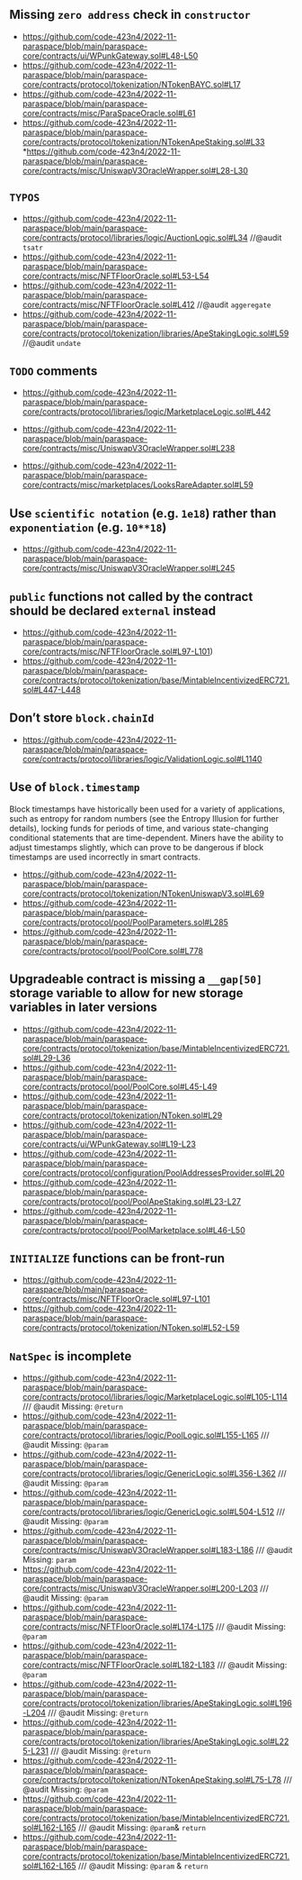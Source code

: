 

## Missing `zero address` check in `constructor`

* https://github.com/code-423n4/2022-11-paraspace/blob/main/paraspace-core/contracts/ui/WPunkGateway.sol#L48-L50
* https://github.com/code-423n4/2022-11-paraspace/blob/main/paraspace-core/contracts/protocol/tokenization/NTokenBAYC.sol#L17
* https://github.com/code-423n4/2022-11-paraspace/blob/main/paraspace-core/contracts/misc/ParaSpaceOracle.sol#L61
* https://github.com/code-423n4/2022-11-paraspace/blob/main/paraspace-core/contracts/protocol/tokenization/NTokenApeStaking.sol#L33
*https://github.com/code-423n4/2022-11-paraspace/blob/main/paraspace-core/contracts/misc/UniswapV3OracleWrapper.sol#L28-L30

## `TYPOS`

* https://github.com/code-423n4/2022-11-paraspace/blob/main/paraspace-core/contracts/protocol/libraries/logic/AuctionLogic.sol#L34
//@audit `tsatr`
* https://github.com/code-423n4/2022-11-paraspace/blob/main/paraspace-core/contracts/misc/NFTFloorOracle.sol#L53-L54
* https://github.com/code-423n4/2022-11-paraspace/blob/main/paraspace-core/contracts/misc/NFTFloorOracle.sol#L412
//@audit `aggeregate`
* https://github.com/code-423n4/2022-11-paraspace/blob/main/paraspace-core/contracts/protocol/tokenization/libraries/ApeStakingLogic.sol#L59
//@audit `undate`


##  `TODO` comments


* https://github.com/code-423n4/2022-11-paraspace/blob/main/paraspace-core/contracts/protocol/libraries/logic/MarketplaceLogic.sol#L442

* https://github.com/code-423n4/2022-11-paraspace/blob/main/paraspace-core/contracts/misc/UniswapV3OracleWrapper.sol#L238

* https://github.com/code-423n4/2022-11-paraspace/blob/main/paraspace-core/contracts/misc/marketplaces/LooksRareAdapter.sol#L59


## Use `scientific notation` (e.g. `1e18`) rather than `exponentiation` (e.g. `10**18`)

* https://github.com/code-423n4/2022-11-paraspace/blob/main/paraspace-core/contracts/misc/UniswapV3OracleWrapper.sol#L245

## `public` functions not called by the contract should be declared `external` instead

* https://github.com/code-423n4/2022-11-paraspace/blob/main/paraspace-core/contracts/misc/NFTFloorOracle.sol#L97-L101)
* https://github.com/code-423n4/2022-11-paraspace/blob/main/paraspace-core/contracts/protocol/tokenization/base/MintableIncentivizedERC721.sol#L447-L448


## Don’t store `block.chainId`


* https://github.com/code-423n4/2022-11-paraspace/blob/main/paraspace-core/contracts/protocol/libraries/logic/ValidationLogic.sol#L1140



## Use of `block.timestamp`

Block timestamps have historically been used for a variety of applications, such as entropy for random numbers (see the Entropy Illusion for further details), locking funds for periods of time, and various state-changing conditional statements that are time-dependent. Miners have the ability to adjust timestamps slightly, which can prove to be dangerous if block timestamps are used incorrectly in smart contracts.

* https://github.com/code-423n4/2022-11-paraspace/blob/main/paraspace-core/contracts/protocol/tokenization/NTokenUniswapV3.sol#L69
* https://github.com/code-423n4/2022-11-paraspace/blob/main/paraspace-core/contracts/protocol/pool/PoolParameters.sol#L285
* https://github.com/code-423n4/2022-11-paraspace/blob/main/paraspace-core/contracts/protocol/pool/PoolCore.sol#L778

## Upgradeable contract is missing a `__gap[50]` storage variable to allow for new storage variables in later versions


* https://github.com/code-423n4/2022-11-paraspace/blob/main/paraspace-core/contracts/protocol/tokenization/base/MintableIncentivizedERC721.sol#L29-L36
* https://github.com/code-423n4/2022-11-paraspace/blob/main/paraspace-core/contracts/protocol/pool/PoolCore.sol#L45-L49
* https://github.com/code-423n4/2022-11-paraspace/blob/main/paraspace-core/contracts/protocol/tokenization/NToken.sol#L29
* https://github.com/code-423n4/2022-11-paraspace/blob/main/paraspace-core/contracts/ui/WPunkGateway.sol#L19-L23
* https://github.com/code-423n4/2022-11-paraspace/blob/main/paraspace-core/contracts/protocol/configuration/PoolAddressesProvider.sol#L20
* https://github.com/code-423n4/2022-11-paraspace/blob/main/paraspace-core/contracts/protocol/pool/PoolApeStaking.sol#L23-L27
* https://github.com/code-423n4/2022-11-paraspace/blob/main/paraspace-core/contracts/protocol/pool/PoolMarketplace.sol#L46-L50


## `INITIALIZE` functions can be front-run

* https://github.com/code-423n4/2022-11-paraspace/blob/main/paraspace-core/contracts/misc/NFTFloorOracle.sol#L97-L101
* https://github.com/code-423n4/2022-11-paraspace/blob/main/paraspace-core/contracts/protocol/tokenization/NToken.sol#L52-L59

## `NatSpec` is incomplete


* https://github.com/code-423n4/2022-11-paraspace/blob/main/paraspace-core/contracts/protocol/libraries/logic/MarketplaceLogic.sol#L105-L114
    /// @audit Missing: `@return`
* https://github.com/code-423n4/2022-11-paraspace/blob/main/paraspace-core/contracts/protocol/libraries/logic/PoolLogic.sol#L155-L165
    /// @audit Missing: `@param`
* https://github.com/code-423n4/2022-11-paraspace/blob/main/paraspace-core/contracts/protocol/libraries/logic/GenericLogic.sol#L356-L362
    /// @audit Missing: `@param`
* https://github.com/code-423n4/2022-11-paraspace/blob/main/paraspace-core/contracts/protocol/libraries/logic/GenericLogic.sol#L504-L512
    /// @audit Missing: `@param`
* https://github.com/code-423n4/2022-11-paraspace/blob/main/paraspace-core/contracts/misc/UniswapV3OracleWrapper.sol#L183-L186
    /// @audit Missing: `param`
* https://github.com/code-423n4/2022-11-paraspace/blob/main/paraspace-core/contracts/misc/UniswapV3OracleWrapper.sol#L200-L203
    /// @audit Missing: `@param`
* https://github.com/code-423n4/2022-11-paraspace/blob/main/paraspace-core/contracts/misc/NFTFloorOracle.sol#L174-L175
    /// @audit Missing: `@param`
* https://github.com/code-423n4/2022-11-paraspace/blob/main/paraspace-core/contracts/misc/NFTFloorOracle.sol#L182-L183
    /// @audit Missing: `@param`
* https://github.com/code-423n4/2022-11-paraspace/blob/main/paraspace-core/contracts/protocol/tokenization/libraries/ApeStakingLogic.sol#L196-L204
    /// @audit Missing: `@return`
* https://github.com/code-423n4/2022-11-paraspace/blob/main/paraspace-core/contracts/protocol/tokenization/libraries/ApeStakingLogic.sol#L225-L231
    /// @audit Missing: `@return`
* https://github.com/code-423n4/2022-11-paraspace/blob/main/paraspace-core/contracts/protocol/tokenization/NTokenApeStaking.sol#L75-L78
    /// @audit Missing: `@param`
* https://github.com/code-423n4/2022-11-paraspace/blob/main/paraspace-core/contracts/protocol/tokenization/base/MintableIncentivizedERC721.sol#L162-L165
    /// @audit Missing: `@param`& `return`
* https://github.com/code-423n4/2022-11-paraspace/blob/main/paraspace-core/contracts/protocol/tokenization/base/MintableIncentivizedERC721.sol#L162-L165
    /// @audit Missing: `@param` & `return`
